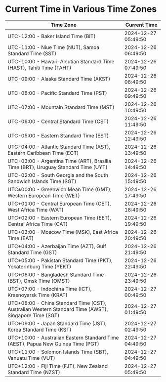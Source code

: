 # Current Time in Various Time Zones

| Time Zone | Current Time |
|-----------|--------------|
| UTC-12:00 - Baker Island Time (BIT) | 2024-12-27 05:49:50 |
| UTC-11:00 - Niue Time (NUT), Samoa Standard Time (SST) | 2024-12-26 06:49:50 |
| UTC-10:00 - Hawaii-Aleutian Standard Time (HAST), Tahiti Time (TAHT) | 2024-12-26 07:49:50 |
| UTC-09:00 - Alaska Standard Time (AKST) | 2024-12-26 08:49:50 |
| UTC-08:00 - Pacific Standard Time (PST) | 2024-12-26 09:49:50 |
| UTC-07:00 - Mountain Standard Time (MST) | 2024-12-26 10:49:50 |
| UTC-06:00 - Central Standard Time (CST) | 2024-12-26 11:49:50 |
| UTC-05:00 - Eastern Standard Time (EST) | 2024-12-26 12:49:50 |
| UTC-04:00 - Atlantic Standard Time (AST), Eastern Caribbean Time (ECT) | 2024-12-26 13:49:50 |
| UTC-03:00 - Argentina Time (ART), Brasília Time (BRT), Uruguay Standard Time (UYT) | 2024-12-26 14:49:50 |
| UTC-02:00 - South Georgia and the South Sandwich Islands Time (SGT) | 2024-12-26 15:49:50 |
| UTC±00:00 - Greenwich Mean Time (GMT), Western European Time (WET) | 2024-12-26 17:49:50 |
| UTC+01:00 - Central European Time (CET), West Africa Time (WAT) | 2024-12-26 18:49:50 |
| UTC+02:00 - Eastern European Time (EET), Central Africa Time (CAT) | 2024-12-26 19:49:50 |
| UTC+03:00 - Moscow Time (MSK), East Africa Time (EAT) | 2024-12-26 20:49:50 |
| UTC+04:00 - Azerbaijan Time (AZT), Gulf Standard Time (GST) | 2024-12-26 21:49:50 |
| UTC+05:00 - Pakistan Standard Time (PKT), Yekaterinburg Time (YEKT) | 2024-12-26 22:49:50 |
| UTC+06:00 - Bangladesh Standard Time (BST), Omsk Time (OMST) | 2024-12-26 23:49:50 |
| UTC+07:00 - Indochina Time (ICT), Krasnoyarsk Time (KRAT) | 2024-12-27 00:49:50 |
| UTC+08:00 - China Standard Time (CST), Australian Western Standard Time (AWST), Singapore Time (SGT) | 2024-12-27 01:49:50 |
| UTC+09:00 - Japan Standard Time (JST), Korea Standard Time (KST) | 2024-12-27 02:49:50 |
| UTC+10:00 - Australian Eastern Standard Time (AEST), Papua New Guinea Time (PGT) | 2024-12-27 04:49:50 |
| UTC+11:00 - Solomon Islands Time (SBT), Vanuatu Time (VUT) | 2024-12-27 04:49:50 |
| UTC+12:00 - Fiji Time (FJT), New Zealand Standard Time (NZST) | 2024-12-27 05:49:50 |
